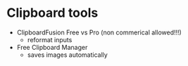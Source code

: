 Clipboard tools
===============

- ClipboardFusion Free vs Pro (non commerical allowed!!!)
	- reformat inputs
- Free Clipboard Manager
	- saves images automatically